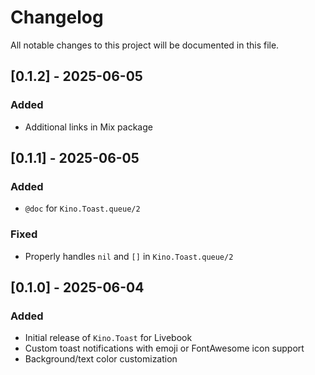 # Changelog

All notable changes to this project will be documented in this file.

## [0.1.2] - 2025-06-05

### Added
- Additional links in Mix package

## [0.1.1] - 2025-06-05

### Added
- `@doc` for `Kino.Toast.queue/2`

### Fixed
- Properly handles `nil` and `[]` in `Kino.Toast.queue/2`

## [0.1.0] - 2025-06-04

### Added
- Initial release of `Kino.Toast` for Livebook
- Custom toast notifications with emoji or FontAwesome icon support
- Background/text color customization
